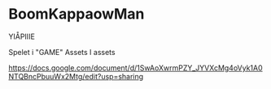 # BoomKappaowMan
YIÅPIIIE

Spelet i "GAME"
Assets I assets


https://docs.google.com/document/d/1SwAoXwrmPZY_JYVXcMg4oVyk1A0NTQBncPbuuWx2Mtg/edit?usp=sharing
